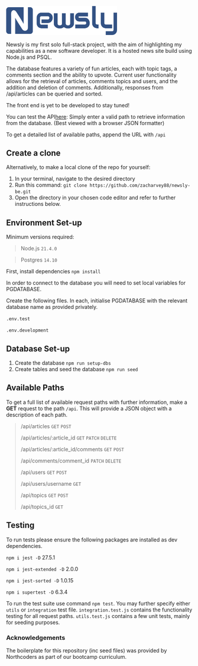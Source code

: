 <img src="/assets/images/newsly-logo.png" width="300">

Newsly is my first solo full-stack project, with the aim of highlighting my capabilities as a new software developer. It is a hosted news site build using Node.js and PSQL. 

The database features a variety of fun articles, each with topic tags, a comments section and the ability to upvote. Current user functionality allows for the retrieval of articles, comments topics and users, and the addition and deletion of comments. Additionally, responses from /api/articles can be queried and sorted. 

The front end is yet to be developed to stay tuned!

You can test the API[here](https://nc-news-ngma.onrender.com): Simply enter a valid path to retrieve information from the database. (Best viewed with a browser JSON formatter)

To get a detailed list of available paths, append the URL with `/api`

## Create a clone

Alternatively, to make a local clone of the repo for yourself:
1. In your terminal, navigate to the desired directory
2. Run this command: `git clone https://github.com/zacharvey88/newsly-be.git` 
3. Open the directory in your chosen code editor and refer to further instructions below.


## Environment Set-up

Minimum versions required:
> Node.js `21.4.0`  

> Postgres `14.10`

First, install dependencies `npm install`

In order to connect to the database you will need to set local variables for PGDATABASE. 

Create the following files. In each, initialise PGDATABASE with the relevant database name as provided privately.

`.env.test`  

`.env.development`


## Database Set-up

1. Create the database `npm run setup-dbs`
2. Create tables and seed the database `npm run seed`


## Available Paths

To get a full list of available request paths with further information, make a **GET** request to the path `/api`. This will provide a JSON object with a description of each path.

>/api/articles `GET` `POST`  
>
>/api/articles/:article_id `GET` `PATCH` `DELETE`  
>
>/api/articles/:article_id/comments `GET` `POST`  
>
>/api/comments/comment_id `PATCH` `DELETE`  
>
>/api/users `GET` `POST`  
>
>/api/users/username `GET`  
>
>/api/topics `GET` `POST`  
>
>/api/topics_id `GET`


## Testing

To run tests please ensure the following packages are installed as dev dependencies.

`npm i jest -D` 27.5.1  

`npm i jest-extended -D` 2.0.0  

`npm i jest-sorted -D` 1.0.15  

`npm i supertest -D` 6.3.4  


To run the test suite use command `npm test`. You may further specify either `utils` or `integration` test file.
`integration.test.js` contains the functionality testing for all request paths.
`utils.test.js` contains a few unit tests, mainly for seeding purposes.


### Acknowledgements

The boilerplate for this repository (inc seed files) was provided by Northcoders as part of our bootcamp curriculum.